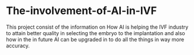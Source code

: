 # The-involvement-of-AI-in-IVF
This project consist of the information on How AI is helping the IVF industry to attain better quality in selecting the embryo to the implantation and also how in the in future AI can be upgraded in to do all the things in way more accuracy.
